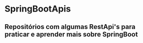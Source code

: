# SpringBootApis
## Repositórios com algumas RestApi's para praticar e aprender mais sobre SpringBoot
